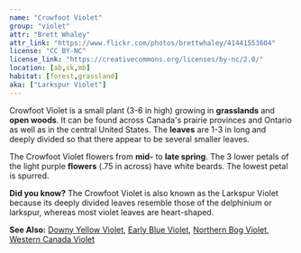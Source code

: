 ```yaml
---
name: "Crowfoot Violet"
group: "violet"
attr: "Brett Whaley"
attr_link: "https://www.flickr.com/photos/brettwhaley/41441553604"
license: "CC BY-NC"
license_link: "https://creativecommons.org/licenses/by-nc/2.0/"
location: [ab,sk,mb]
habitat: [forest,grassland]
aka: ["Larkspur Violet"]
---
```

Crowfoot Violet is a small plant (3-6 in high) growing in **grasslands** and **open woods**. It can be found across Canada's prairie provinces and Ontario as well as in the central United States. The **leaves** are 1-3 in long and deeply divided so that there appear to be several smaller leaves.

The Crowfoot Violet flowers from **mid-** to **late spring**. The 3 lower petals of the light purple **flowers** (.75 in across) have white beards. The lowest petal is spurred.

**Did you know?** The Crowfoot Violet is also known as the Larkspur Violet because its deeply divided leaves resemble those of the delphinium or larkspur, whereas most violet leaves are heart-shaped.

<!-- generated, do not edit -->
**See Also:**
[Downy Yellow Violet](/plants/downvio),
[Early Blue Violet](/plants/earlyvio),
[Northern Bog Violet](/plants/norbvio),
[Western Canada Violet](/plants/westcanvio)
